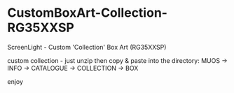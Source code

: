# CustomBoxArt-Collection-RG35XXSP
ScreenLight - Custom 'Collection' Box Art (RG35XXSP)

custom collection - just unzip then copy & paste into the directory: 
MUOS -> INFO -> CATALOGUE -> COLLECTION -> BOX 

enjoy

